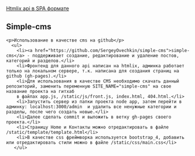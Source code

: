 
<a href="https://sergeyovechkin.github.io/simple-cms//">Htmlix api в SPA формате</a> 

  <h2> Simple-cms </h2>
  
  	<p>Использование в качестве cms на github</p>
	  <ul>
	    <li><a href="https://github.com/SergeyOvechkin/simple-cms">simple-cms</a> - поддерживает создание, редактирование и удаление постов, категорий и разделов.</li>
		<li>Фронтенд для данного api написан на htmlix, админка работает только на локальном сервере, т.к. написана для создания страниц на github (gh-pages).</li>
        <li>Для использования в качестве CMS необходимо скачать данный репозиторий, заменить переменную SITE_NAME="simple-cms" на свое название проекта на гитхаб
		в файлах app.js, /static/js/front.js, index.html, 404.html.</li>
		<li>Запустить сервер из папки проекта node app, затем перейти в админку: localhost:3000/admin  и удалить все ненужные категории и разделы, после чего создать новые.</li> 
		<li>Далее сделать commit и выложить в ветку gh-pages своего проекта.</li>
		<li>Страницу Home и Контакты можно отредактировать в файле /static/template/template.html</li>
		<li>В качестве css фреймворка используется bootstrap_4, добавить или отредактировать стили можно в файле /static/css/main.css</li>
       </ul>	





